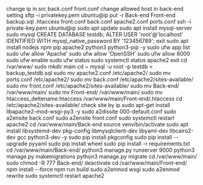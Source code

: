 
change ip in src back.conf front.conf
change allowed host in back-end setting
sftp -i privatekey.pem ubuntu@ip 
put -r Back-end Front-end backup.sql .htaccess front.conf back.conf apache2.conf ports.conf 
ssh -i private-key.pem ubuntu@ip
sudo apt update
sudo apt install mysql-server
sudo mysql 
CREATE DATABASE testdb;
ALTER USER 'root'@'localhost' IDENTIFIED WITH mysql_native_password BY '123456789';
exit
sudo apt install nodejs npm pip apache2 python3 python3-pip  -y
sudo ufw app list
sudo ufw allow 'Apache'
sudo ufw allow 'OpenSSH'
sudo ufw allow 8000
sudo ufw enable 
sudo ufw status 
sudo systemctl status apache2 
exit
cd /var/www/
sudo mkdir main
cd ~ 
mysql -u root -p testdb < backup_testdb.sql
sudo mv apache2.conf /etc/apache2/
sudo mv ports.conf /etc/apache2/
sudo mv back.conf /etc/apache2/sites-available/
sudo mv front.conf /etc/apache2/sites-available/
sudo mv Back-end/ /var/www/main/
sudo mv Front-end/ /var/www/main/
sudo mv htaccess_deltename.htaccess /var/www/main/Front-end/.htaccess
cd /etc/apache2/sites-available/
check site by ip 
sudo  apt-get install libapache2-mod-wsgi-py3 -y
sudo a2dissite 000-default.conf
sudo a2ensite back.conf
sudo a2ensite front.conf
sudo systemctl restart apache2
cd /var/www/main/Back-end
source venv/bin/activate
sudo apt install libsystemd-dev pkg-config libmysqlclient-dev libyaml-dev libcairo2-dev gcc python3-dev -y
sudo pip install pkgconfig
sudo pip install --upgrade pyyaml
sudo pip install wheel
sudo pip install -r requirements.txt
cd /var/www/main/Back-end/
python3 manage.py runserver 9000
python3 manage.py makemigrations 
python3 manage.py migrate 
cd /var/www/main/
sudo chmod -R 777 Back-end/
deactivate
cd /var/www/main/Front-end/
npm install --force 
npm run build 
sudo a2enmod wsgi
sudo a2enmod rewrite
sudo systemctl restart apache2 



























